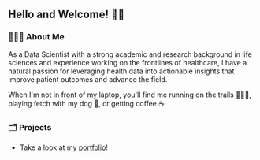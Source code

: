 ## Hello and Welcome! 👋🏼

### 👨🏻‍💻 About Me
As a Data Scientist with a strong academic and research background in life sciences and experience working on the frontlines of healthcare, I have a natural passion for leveraging health data into actionable insights that improve patient outcomes and advance the field. 

When I'm not in front of my laptop, you'll find me running on the trails 🏃🏻‍♂️, playing fetch with my dog 🐶, or getting coffee ☕    

### 🗂️ Projects
* Take a look at my [portfolio](https://seugley.github.io/portfolio/)!

